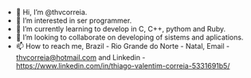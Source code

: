 - 👋 Hi, I’m @thvcorreia.
- 👀 I’m interested in ser programmer.
- 🌱 I’m currently learning to develop in C, C++, pythom and Ruby.
- 💞️ I’m looking to collaborate on developing of sistems and aplications.
- 📫 How to reach me, Brazil - Rio Grande do Norte - Natal, Email - thvcorreia@hotmail.com and Linkedin - https://www.linkedin.com/in/thiago-valentim-correia-5331691b5/

<!---
thvcorreia/thvcorreia is a ✨ special ✨ repository because its `README.md` (this file) appears on your GitHub profile.
You can click the Preview link to take a look at your changes.
--->
